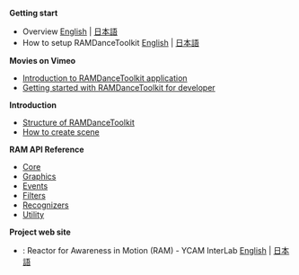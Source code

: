 **Getting start**

- Overview [English](Overview) | [日本語](Overview_Jp)
- How to setup RAMDanceToolkit [English](How-to-setup-RAMDanceToolkit) | [日本語](How-to-setup-RAMDanceToolkit_Jp)


**Movies on Vimeo**

- [Introduction to RAMDanceToolkit application](http://vimeo.com/64703174)
- [Getting started with RAMDanceToolkit for developer](http://vimeo.com/64775855)


**Introduction**
- [Structure of RAMDanceToolkit](Structure-of-RAMDanceToolkit)
- [How to create scene](How-to-create-Scene)


**RAM API Reference**
- [Core](RAM-API-Reference-Core)
- [Graphics](RAM-API-Reference-Graphics)
- [Events](RAM-API-Reference-Events)
- [Filters](RAM-API-Reference-Filters)
- [Recognizers](RAM-API-Reference-Recognizers)
- [Utility](RAM-API-Reference-Utility)


<!--
- [Abacus]()
- [BasicActor]()
- [BigBox]()
- [Chain]()
- [ColorGrid]()
- [Donuts]()
- [Expansion]()
- [FourPoints]()
- [Future]()
- [Graph]()
- [HastyChase]()
- [Helper]()
- [Kepler]()
- [Laban]()
- [Line]()
- [Monster]()
- [Notation]()
- [Particles]()
- [Ragdoll]()
- [SoundCube]()
- [Stamp]()
- [ThreePoints]()
- [UpsideDown]()
-->

**Project web site**

- : Reactor for Awareness in Motion (RAM) - YCAM InterLab [English](http://interlab.ycam.jp/en/projects/ram) | [日本語](http://interlab.ycam.jp/projects/ram)
